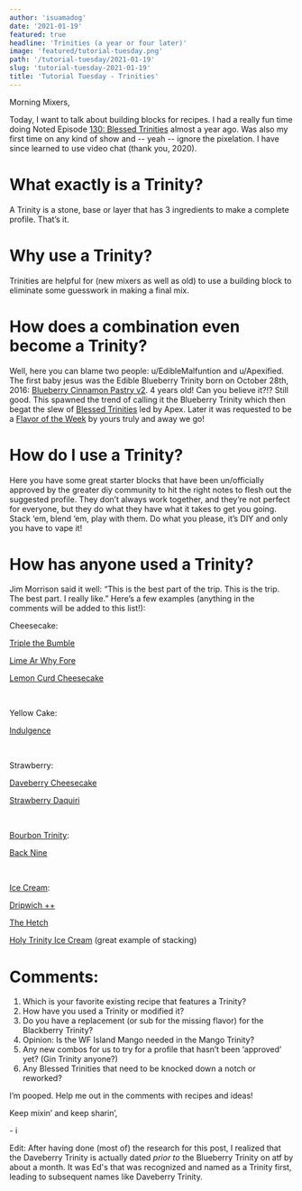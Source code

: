 ```yaml
---
author: 'isuamadog'
date: '2021-01-19'
featured: true
headline: 'Trinities (a year or four later)'
image: 'featured/tutorial-tuesday.png'
path: '/tutorial-tuesday/2021-01-19'
slug: 'tutorial-tuesday-2021-01-19'
title: 'Tutorial Tuesday - Trinities'
---
```


Morning Mixers,

Today, I want to talk about building blocks for recipes. I had a really fun time doing Noted Episode [130: Blessed Trinities](https://www.youtube.com/watch?v=WtGmAO5aJdI) almost a year ago. Was also my first time on any kind of show and -- yeah -- ignore the pixelation. I have since learned to use video chat (thank you, 2020).

# What exactly is a Trinity?

A Trinity is a stone, base or layer that has 3 ingredients to make a complete profile. That’s it.

# Why use a Trinity?

Trinities are helpful for (new mixers as well as old) to use a building block to eliminate some guesswork in making a final mix.

# How does a combination even become a Trinity?

Well, here you can blame two people: u/EdibleMalfuntion and u/Apexified. The first baby jesus was the Edible Blueberry Trinity born on October 28th, 2016: [Blueberry Cinnamon Pastry v2](https://alltheflavors.com/recipes/17883#blueberry_cinnamon_pastry_v2_0_by_ediblemalfunction). 4 years old! Can you believe it?!? Still good. This spawned the trend of calling it the Blueberry Trinity which then begat the slew of [Blessed Trinities](https://www.reddit.com/r/DIY_eJuice/comments/b5cf3k/diy_digest_vii_the_blessed_trinities/?utm_source=share&utm_medium=ios_app&utm_name=iossmf) led by Apex. Later it was requested to be a [Flavor of the Week](https://www.reddit.com/r/DIY_eJuice/comments/ebx67m/are_you_cool_with_blessed_trinities_being_flavor/?utm_source=share&utm_medium=ios_app&utm_name=iossmf) by yours truly and away we go!

# How do I use a Trinity?

Here you have some great starter blocks that have been un/officially approved by the greater diy community to hit the right notes to flesh out the suggested profile. They don’t always work together, and they’re not perfect for everyone, but they do what they have what it takes to get you going. Stack ‘em, blend ‘em, play with them. Do what you please, it’s DIY and only you have to vape it!

# How has anyone used a Trinity?

Jim Morrison said it well: “This is the best part of the trip. This is the trip. The best part. I really like.” Here’s a few examples (anything in the comments will be added to this list!):

Cheesecake:

[Triple the Bumble](https://alltheflavors.com/recipes/155225#triple_the_bumble_by_diy_discord)

[Lime Ar Why Fore](https://alltheflavors.com/recipes/144368#lime_ar_why_fore_by_eyemakepizza)

[Lemon Curd Cheesecake](https://alltheflavors.com/recipes/115578#lemon_curd_cheesecake_by_alfredpudding)

&#x200B;

Yellow Cake:

[Indulgence](https://alltheflavors.com/recipes/136238#indulgence_by_alfredpudding)

&#x200B;

Strawberry:

[Daveberry Cheesecake](https://alltheflavors.com/recipes/115618#daveberry_cheesecake_by_alfredpudding)

[Strawberry Daquiri](https://alltheflavors.com/recipes/14657)

&#x200B;

[Bourbon Trinity](https://alltheflavors.com/recipes/186048#id10_t_s_bourbon_trinity_by_diy_discord):

[Back Nine](https://alltheflavors.com/recipes/122659#the_back_nine_by_id10_t)

&#x200B;

[Ice Cream](https://alltheflavors.com/recipes/143364#the_trinity_vanilla_ice_cream_by_eyemakepizza):

[Dripwich ++](https://alltheflavors.com/recipes/154703#dripwich_by_foment_life)

[The Hetch](https://alltheflavors.com/recipes/143468#there_can_be_only_one_hetch_a_churro_and_ice_cream_saga_by_diy_discord)

[Holy Trinity Ice Cream](https://alltheflavors.com/recipes/115624#holy_trinity_ice_cream_by_alfredpudding) (great example of stacking)

# Comments:

1. Which is your favorite existing recipe that features a Trinity?
2. How have you used a Trinity or modified it?
3. Do you have a replacement (or sub for the missing flavor) for the Blackberry Trinity?
4. Opinion: Is the WF Island Mango needed in the Mango Trinity?
5. Any new combos for us to try for a profile that hasn’t been ‘approved’ yet? (Gin Trinity anyone?)
6. Any Blessed Trinities that need to be knocked down a notch or reworked?

I’m pooped. Help me out in the comments with recipes and ideas!

Keep mixin’ and keep sharin’,

\- i

Edit: After having done (most of) the research for this post, I realized that the Daveberry Trinity is actually dated *prior to* the Blueberry Trinity on atf by about a month. It was Ed's that was recognized and named as a Trinity first, leading to subsequent names like Daveberry Trinity.
